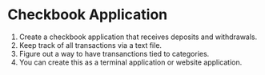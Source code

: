 # Checkbook Application

1. Create a checkbook application that receives deposits and withdrawals.
2. Keep track of all transactions via a text file.
3. Figure out a way to have transanctions tied to categories.
4. You can create this as a terminal application or website application.